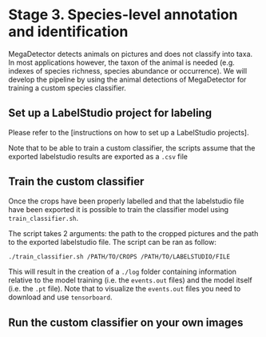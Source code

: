 # Stage 3. Species-level annotation and identification 

MegaDetector detects animals on pictures and does not classify into taxa. In most applications however, the taxon of the animal is needed (e.g. indexes of species richness, species abundance or occurrence). We will develop the pipeline by using the animal detections of MegaDetector for training a custom species classifier.

## Set up a LabelStudio project for labeling

Please refer to the [instructions on how to set up a LabelStudio projects].

Note that to be able to train a custom classifier, the scripts assume that the exported labelstudio results are exported as a `.csv` file

## Train the custom classifier

Once the crops have been properly labelled and that the labelstudio file have been exported it is possible to train the classifier model using `train_classifier.sh`.

The script takes 2 arguments: the path to the cropped pictures and the path to the exported labelstudio file. The script can be ran as follow:

```bash
./train_classifier.sh /PATH∕TO/CROPS /PATH/TO/LABELSTUDIO/FILE
```

This will result in the creation of a `./log` folder containing information relative to the model training (i.e. the `events.out` files) and the model itself (i.e. the `.pt` file). Note that to visualize the `events.out` files you need to download and use `tensorboard`.

## Run the custom classifier on your own images